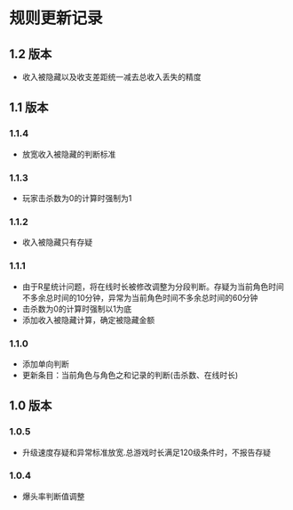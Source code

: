 # 规则更新记录
## 1.2 版本
* 收入被隐藏以及收支差距统一减去总收入丢失的精度
## 1.1 版本
### 1.1.4
* 放宽收入被隐藏的判断标准

### 1.1.3
* 玩家击杀数为0的计算时强制为1

### 1.1.2
* 收入被隐藏只有存疑
### 1.1.1
* 由于R星统计问题，将在线时长被修改调整为分段判断。存疑为当前角色时间不多余总时间的10分钟，异常为当前角色时间不多余总时间的60分钟
* 击杀数为0的计算时强制以1为底
* 添加收入被隐藏计算，确定被隐藏金额
### 1.1.0
* 添加单向判断
* 更新条目：当前角色与角色之和记录的判断(击杀数、在线时长)
## 1.0 版本
### 1.0.5
* 升级速度存疑和异常标准放宽.总游戏时长满足120级条件时，不报告存疑

### 1.0.4
* 爆头率判断值调整
